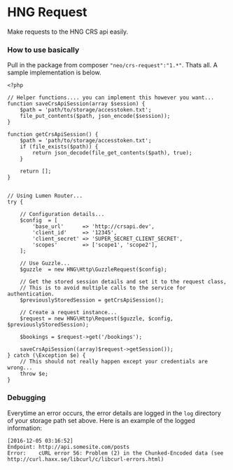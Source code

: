 # HNG Request

Make requests to the HNG CRS api easily.


### How to use basically

Pull in the package from composer `"neo/crs-request":"1.*"`. Thats all. A sample implementation is below.

    <?php

    // Helper functions.... you can implement this however you want...
    function saveCrsApiSession(array $session) {
        $path = 'path/to/storage/accesstoken.txt';
        file_put_contents($path, json_encode($session));
    }

    function getCrsApiSession() {
        $path = 'path/to/storage/accesstoken.txt';
        if (file_exists($path)) {
            return json_decode(file_get_contents($path), true);
        }

        return [];
    }


    // Using Lumen Router...
    try {

        // Configuration details...
        $config  = [
            'base_url'      => 'http://crsapi.dev',
            'client_id'     => '12345',
            'client_secret' => 'SUPER_SECRET_CLIENT_SECRET',
            'scopes'        => ['scope1', 'scope2'],
        ];

        // Use Guzzle...
        $guzzle  = new HNG\Http\GuzzleRequest($config);

        // Get the stored session details and set it to the request class,
        // This is to avoid multiple calls to the service for authentication.
        $previouslyStoredSession = getCrsApiSession();

        // Create a request instance...
        $request = new HNG\Http\Request($guzzle, $config, $previouslyStoredSession);

        $bookings = $request->get('/bookings');

        saveCrsApiSession((array)$request->getSession());
    } catch (\Exception $e) {
        // This should not really happen except your credentials are wrong...
        throw $e;
    }

### Debugging

Everytime an error occurs, the error details are logged in the `log` directory of your storage path set above. Here is an example of the logged information:

```
[2016-12-05 03:16:52]
Endpoint: http://api.somesite.com/posts
Error:    cURL error 56: Problem (2) in the Chunked-Encoded data (see http://curl.haxx.se/libcurl/c/libcurl-errors.html)
```